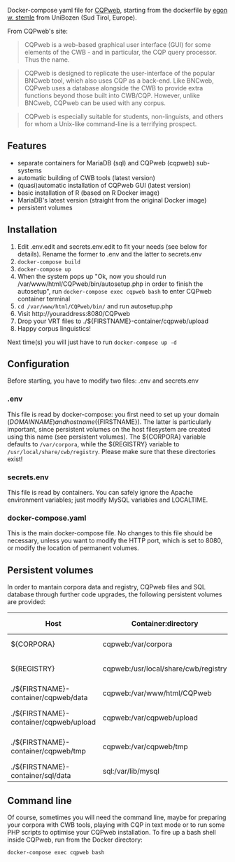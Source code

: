 Docker-compose yaml file for [CQPweb](http://cwb.sourceforge.net/cqpweb.php), starting from the dockerfile by [egon w. stemle](https://gitlab.inf.unibz.it/commul/docker/teitok) from UniBozen (Sud Tirol, Europe).

From CQPweb's site: 
>CQPweb is a web-based graphical user interface (GUI) for some elements of the CWB - and in particular, the CQP query processor. Thus the name.

>CQPweb is designed to replicate the user-interface of the popular BNCweb tool, which also uses CQP as a back-end. Like BNCweb, CQPweb uses a database alongside the CWB to provide extra functions beyond those built into CWB/CQP. However, unlike BNCweb, CQPweb can be used with any corpus.

>CQPweb is especially suitable for students, non-linguists, and others for whom a Unix-like command-line is a terrifying prospect.

## Features
- separate containers for MariaDB (sql) and CQPweb (cqpweb) sub-systems
- automatic building of CWB tools (latest version)
- (quasi)automatic installation of CQPweb GUI (latest version)
- basic installation of R (based on R Docker image)
- MariaDB's latest version (straight from the original Docker image)
- persistent volumes

## Installation
1. Edit .env.edit and secrets.env.edit to fit your needs (see below for details). Rename the former to .env and the latter to secrets.env
2. `docker-compose build`
3. `docker-compose up`
4. When the system pops up "Ok, now you should run /var/www/html/CQPweb/bin/autosetup.php in order to finish the autosetup", run `docker-compose exec cqpweb bash` to enter CQPweb container terminal
5. `cd /var/www/html/CQPweb/bin/` and  run autosetup.php
6. Visit http://youraddress:8080/CQPweb
7. Drop your VRT files to ./${FIRSTNAME}-container/cqpweb/upload
8. Happy corpus linguistics!

Next time(s) you will just have to run `docker-compose up -d`

## Configuration
Before starting, you have to modify two files: .env and secrets.env

### .env
This file is read by docker-compose: you first need to set up your domain (${DOMAINNAME}) and host name (${FIRSTNAME}). The latter is particularly important, since persistent volumes on the host filesystem are created using this name (see persistent volumes). The ${CORPORA} variable defaults to `/var/corpora`, while the ${REGISTRY} variable to `/usr/local/share/cwb/registry`. Please make sure that these directories exist!

### secrets.env
This file is read by containers. You can safely ignore the Apache environment variables; just modify MySQL variables and LOCALTIME.

### docker-compose.yaml
This is the main docker-compose file. No changes to this file should be necessary, unless you want to modify the HTTP port, which is set to 8080, or modify the location of permanent volumes.

## Persistent volumes
In order to mantain corpora data and registry, CQPweb files and SQL database through further code upgrades, the following persistent volumes are provided:

| Host | Container:directory | Description & Usage |
| ------ | ----- | ------------------- |
| ${CORPORA} | cqpweb:/var/corpora | corpora data |
| ${REGISTRY} | cqpweb:/usr/local/share/cwb/registry | corpora registry files |
| ./${FIRSTNAME}-container/cqpweb/data | cqpweb:/var/www/html/CQPweb | CQPweb data files |
| ./${FIRSTNAME}-container/cqpweb/upload | cqpweb:/var/cqpweb/upload | CQPweb upload directory |
| ./${FIRSTNAME}-container/cqpweb/tmp | cqpweb:/var/cqpweb/tmp| CQPweb temporary directory |
| ./${FIRSTNAME}-container/sql/data | sql:/var/lib/mysql| MariaDB data |

## Command line
Of course, sometimes you will need the command line, maybe for preparing your corpora with CWB tools, playing with CQP in text mode or to run some PHP scripts to optimise your CQPweb installation. To fire up a bash shell inside CQPweb, run from the Docker directory:

`docker-compose exec cqpweb bash`


